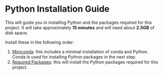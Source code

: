 # Python Installation Guide

This will guide you in installing Python and the packages required for this project. It will take approximately **15 minutes** and will need about **2.5GB** of disk space.

Install these in the following order:

1. [Miniconda](./miniconda.md): this includes a minimal installation of conda and Python. Conda is used for installing Python packages in the next step.
2. [Required Packages](./requirements.md): this will install the Python packages required for this project.
